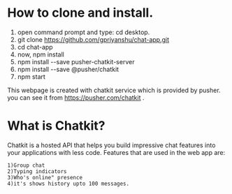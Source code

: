 # How to clone and install.
1) open command prompt and type: cd desktop.
2) git clone https://github.com/gpriyanshu/chat-app.git
3) cd chat-app
4) now, npm install
5) npm install --save pusher-chatkit-server
6) npm install --save @pusher/chatkit
7) npm start

This webpage is created with chatkit service which is provided by pusher. you can see it from https://pusher.com/chatkit . 
# What is Chatkit?
Chatkit is a hosted API that helps you build impressive chat features into your applications with less code. Features that are used in the web app are:

    1)Group chat
    2)Typing indicators
    3)Who's online" presence
    4)it's shows history upto 100 messages.



